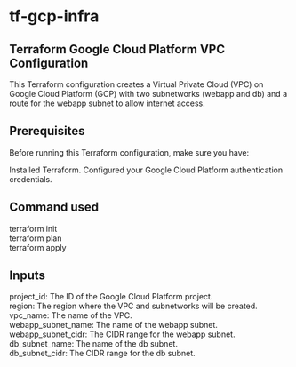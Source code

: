 # tf-gcp-infra
## Terraform Google Cloud Platform VPC Configuration
This Terraform configuration creates a Virtual Private Cloud (VPC) on Google Cloud Platform (GCP) with two subnetworks (webapp and db) and a route for the webapp subnet to allow internet access.


## Prerequisites
Before running this Terraform configuration, make sure you have:

Installed Terraform.
Configured your Google Cloud Platform authentication credentials.

## Command used
terraform init<br>
terraform plan<br>
terraform apply<br>


## Inputs
project_id: The ID of the Google Cloud Platform project.<br>
region: The region where the VPC and subnetworks will be created.<br>
vpc_name: The name of the VPC.<br>
webapp_subnet_name: The name of the webapp subnet.<br>
webapp_subnet_cidr: The CIDR range for the webapp subnet.<br>
db_subnet_name: The name of the db subnet.<br>
db_subnet_cidr: The CIDR range for the db subnet.<br>

